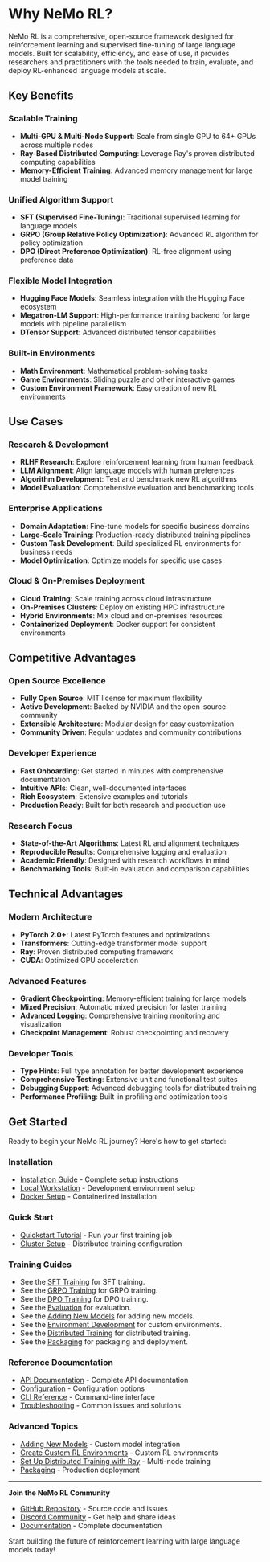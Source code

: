 # Why NeMo RL?

NeMo RL is a comprehensive, open-source framework designed for reinforcement learning and supervised fine-tuning of large language models. Built for scalability, efficiency, and ease of use, it provides researchers and practitioners with the tools needed to train, evaluate, and deploy RL-enhanced language models at scale.

## Key Benefits

### **Scalable Training**
- **Multi-GPU & Multi-Node Support**: Scale from single GPU to 64+ GPUs across multiple nodes
- **Ray-Based Distributed Computing**: Leverage Ray's proven distributed computing capabilities
- **Memory-Efficient Training**: Advanced memory management for large model training

### **Unified Algorithm Support**
- **SFT (Supervised Fine-Tuning)**: Traditional supervised learning for language models
- **GRPO (Group Relative Policy Optimization)**: Advanced RL algorithm for policy optimization
- **DPO (Direct Preference Optimization)**: RL-free alignment using preference data

### **Flexible Model Integration**
- **Hugging Face Models**: Seamless integration with the Hugging Face ecosystem
- **Megatron-LM Support**: High-performance training backend for large models with pipeline parallelism
- **DTensor Support**: Advanced distributed tensor capabilities

### **Built-in Environments**
- **Math Environment**: Mathematical problem-solving tasks
- **Game Environments**: Sliding puzzle and other interactive games
- **Custom Environment Framework**: Easy creation of new RL environments

## Use Cases

### **Research & Development**
- **RLHF Research**: Explore reinforcement learning from human feedback
- **LLM Alignment**: Align language models with human preferences
- **Algorithm Development**: Test and benchmark new RL algorithms
- **Model Evaluation**: Comprehensive evaluation and benchmarking tools

### **Enterprise Applications**
- **Domain Adaptation**: Fine-tune models for specific business domains
- **Large-Scale Training**: Production-ready distributed training pipelines
- **Custom Task Development**: Build specialized RL environments for business needs
- **Model Optimization**: Optimize models for specific use cases

### **Cloud & On-Premises Deployment**
- **Cloud Training**: Scale training across cloud infrastructure
- **On-Premises Clusters**: Deploy on existing HPC infrastructure
- **Hybrid Environments**: Mix cloud and on-premises resources
- **Containerized Deployment**: Docker support for consistent environments

## Competitive Advantages

### **Open Source Excellence**
- **Fully Open Source**: MIT license for maximum flexibility
- **Active Development**: Backed by NVIDIA and the open-source community
- **Extensible Architecture**: Modular design for easy customization
- **Community Driven**: Regular updates and community contributions

### **Developer Experience**
- **Fast Onboarding**: Get started in minutes with comprehensive documentation
- **Intuitive APIs**: Clean, well-documented interfaces
- **Rich Ecosystem**: Extensive examples and tutorials
- **Production Ready**: Built for both research and production use

### **Research Focus**
- **State-of-the-Art Algorithms**: Latest RL and alignment techniques
- **Reproducible Results**: Comprehensive logging and evaluation
- **Academic Friendly**: Designed with research workflows in mind
- **Benchmarking Tools**: Built-in evaluation and comparison capabilities

## Technical Advantages

### **Modern Architecture**
- **PyTorch 2.0+**: Latest PyTorch features and optimizations
- **Transformers**: Cutting-edge transformer model support
- **Ray**: Proven distributed computing framework
- **CUDA**: Optimized GPU acceleration

### **Advanced Features**
- **Gradient Checkpointing**: Memory-efficient training for large models
- **Mixed Precision**: Automatic mixed precision for faster training
- **Advanced Logging**: Comprehensive training monitoring and visualization
- **Checkpoint Management**: Robust checkpointing and recovery

### **Developer Tools**
- **Type Hints**: Full type annotation for better development experience
- **Comprehensive Testing**: Extensive unit and functional test suites
- **Debugging Support**: Advanced debugging tools for distributed training
- **Performance Profiling**: Built-in profiling and optimization tools

## Get Started

Ready to begin your NeMo RL journey? Here's how to get started:

### **Installation**
- [Installation Guide](../get-started/installation) - Complete setup instructions
- [Local Workstation](../get-started/local-workstation) - Development environment setup
- [Docker Setup](../get-started/docker) - Containerized installation

### **Quick Start**
- [Quickstart Tutorial](../get-started/quickstart) - Run your first training job
- [Cluster Setup](../get-started/cluster) - Distributed training configuration

### **Training Guides**
- See the [SFT Training](../guides/training-algorithms/sft) for SFT training.
- See the [GRPO Training](../guides/training-algorithms/grpo) for GRPO training.
- See the [DPO Training](../guides/training-algorithms/dpo) for DPO training.
- See the [Evaluation](../guides/training-algorithms/eval) for evaluation.
- See the [Adding New Models](../guides/model-development/adding-new-models) for adding new models.
- See the [Environment Development](../guides/environment-data/environment-development) for custom environments.
- See the [Distributed Training](../guides/environment-data/distributed-training) for distributed training.
- See the [Packaging](../guides/production-support/packaging) for packaging and deployment.

### **Reference Documentation**
- [API Documentation](../api-docs/index) - Complete API documentation
- [Configuration](../configuration-cli/configuration) - Configuration options
- [CLI Reference](../configuration-cli/cli) - Command-line interface
- [Troubleshooting](../configuration-cli/troubleshooting) - Common issues and solutions

### **Advanced Topics**
- [Adding New Models](../guides/model-development/adding-new-models) - Custom model integration
- [Create Custom RL Environments](../guides/environment-data/environment-development) - Custom RL environments
- [Set Up Distributed Training with Ray](../guides/environment-data/distributed-training) - Multi-node training
- [Packaging](../guides/production-support/packaging) - Production deployment

---

**Join the NeMo RL Community**
- [GitHub Repository](https://github.com/NVIDIA-NeMo/RL) - Source code and issues
- [Discord Community](https://discord.gg/nvidia-nemo) - Get help and share ideas
- [Documentation](https://docs.nvidia.com/nemo-rl/) - Complete documentation

Start building the future of reinforcement learning with large language models today! 